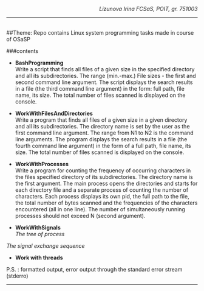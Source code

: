 _<div style='text-align: right'> Lizunova Irina 
 FCSaS, POIT, gr. 751003 </div>_

*** 

<br> 
##Theme: 
Repo contains Linux system programming tasks made in course of OSaSP

###contents

* __BashProgramming__  
Write a script that finds all files of a given size in the specified directory and all its subdirectories. The range (min.-max.) File sizes - the first and second command line argument. The script displays the search results in a file (the third command line argument) in the form: full path, file name, its size. The total number of files scanned is displayed on the console. 

* __WorkWithFilesAndDirectories__  
Write a program that finds all files of a given size in a given directory and all its subdirectories. The directory name is set by the user as the first command line argument. The range from N1 to N2 is the command line arguments. The program displays the search results in a file (the fourth command line argument) in the form of a full path, file name, its size. The total number of files scanned is displayed on the console.

* __WorkWithProcesses__  
Write a program for counting the frequency of occurring characters in the files specified directory of its subdirectories. The directory name is the first argument. The main process opens the directories and starts for each directory file and a separate process of counting the number of characters. Each process displays its own pid, the full path to the file, the total number of bytes scanned and the frequencies of the characters encountered (all in one line). The number of simultaneously running processes should not exceed N (second argument).

* __WorkWithSignals__  
_The tree of process_

_The signal exchange sequence_

* __Work with threads__  

P.S. : formatted output, error output through the standard error stream (stderro)
***  


